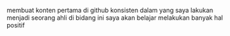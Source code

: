 membuat konten pertama di github
konsisten dalam yang saya lakukan
menjadi seorang ahli di bidang ini
saya akan belajar melakukan banyak hal positif
